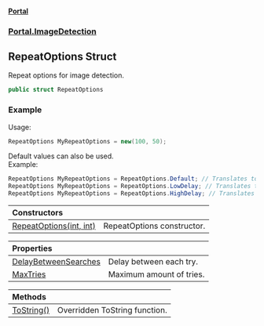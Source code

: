 #### [Portal](index.md 'index')
### [Portal.ImageDetection](Portal.ImageDetection.md 'Portal.ImageDetection')

## RepeatOptions Struct

Repeat options for image detection.

```csharp
public struct RepeatOptions
```

### Example
Usage:  
  
```csharp  
RepeatOptions MyRepeatOptions = new(100, 50);  
```  
Default values can also be used.  
Example:  
  
```csharp  
RepeatOptions MyRepeatOptions = RepeatOptions.Default; // Translates to new(1, 0);  
RepeatOptions MyRepeatOptions = RepeatOptions.LowDelay; // Translates to new(3, 50);  
RepeatOptions MyRepeatOptions = RepeatOptions.HighDelay; // Translates to new(3, 250);  
```

| Constructors | |
| :--- | :--- |
| [RepeatOptions(int, int)](RepeatOptions.RepeatOptions(int,int).md 'Portal.ImageDetection.RepeatOptions.RepeatOptions(int, int)') | RepeatOptions constructor. |

| Properties | |
| :--- | :--- |
| [DelayBetweenSearches](RepeatOptions.DelayBetweenSearches.md 'Portal.ImageDetection.RepeatOptions.DelayBetweenSearches') | Delay between each try. |
| [MaxTries](RepeatOptions.MaxTries.md 'Portal.ImageDetection.RepeatOptions.MaxTries') | Maximum amount of tries. |

| Methods | |
| :--- | :--- |
| [ToString()](RepeatOptions.ToString().md 'Portal.ImageDetection.RepeatOptions.ToString()') | Overridden ToString function. |
